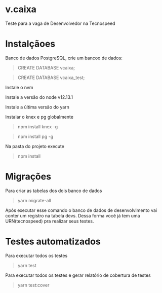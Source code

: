# v.caixa

Teste para a vaga de Desenvolvedor na Tecnospeed

# Instalçãoes

Banco de dados PostgreSQL, crie um bancoo de dados:

> CREATE DATABASE vcaixa;

> CREATE DATABASE vcaixa_test;

Instale o nvm

Instale a versão do node v12.13.1

Instale a última versão do yarn

Instalar o knex e pg globalmente

> npm install knex -g

> npm install pg -g

Na pasta do projeto execute

> npm install

# Migrações

Para criar as tabelas dos dois banco de dados

> yarn migrate-all

Após executar esse comando o banco de dados de desenvolvimento vai conter um registro na tabela devs. Dessa forma você já tem uma URN(tecnospeed) pra realizar seus testes.

# Testes automatizados

Para executar todos os testes

> yarn test

Para executar todos os testes e gerar relatório de cobertura de testes

> yarn test:cover

